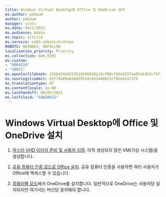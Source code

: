 ```yaml
---
title: Windows Virtual Desktop에 Office 및 OneDrive 설치
ms.author: pebaum
author: pebaum
manager: scotv
ms.date: 04/5/2021
ms.audience: Admin
ms.topic: article
ms.service: o365-administration
ROBOTS: NOINDEX, NOFOLLOW
localization_priority: Priority
ms.collection: Adm_O365
ms.custom:
- "9004219"
- "10871"
ms.openlocfilehash: 226bd24a955f6165969102c8cf00cf45da537ee05a5363c74f1dfd055d922e1d
ms.sourcegitcommit: b5f7da89a650d2915dc652449623c78be6247175
ms.translationtype: HT
ms.contentlocale: ko-KR
ms.lasthandoff: 08/05/2021
ms.locfileid: "54028622"
---
```

# <a name="install-office-and-onedrive-on-windows-virtual-desktop"></a>Windows Virtual Desktop에 Office 및 OneDrive 설치

1. [마스터 VHD 이미지 준비 및 사용자 지정](https://docs.microsoft.com/azure/virtual-desktop/set-up-customize-master-image). 아직 생성되지 않은 VM(가상 시스템)을 생성합니다.

1. [공유 컴퓨터 인증 모드로 Office 설치](https://docs.microsoft.com/azure/virtual-desktop/install-office-on-wvd-master-image#install-office-in-shared-computer-activation-mode). 공유 컴퓨터 인증을 사용하면 여러 사용자가 Office에 액세스할 수 있습니다.

1. [컴퓨터별 모드](https://docs.microsoft.com/azure/virtual-desktop/install-office-on-wvd-master-image#install-onedrive-in-per-machine-mode)에서 OneDrive를 설치합니다. 일반적으로 OneDrive는 사용자당 설치되지만 여기서는 머신당 설치해야 합니다.